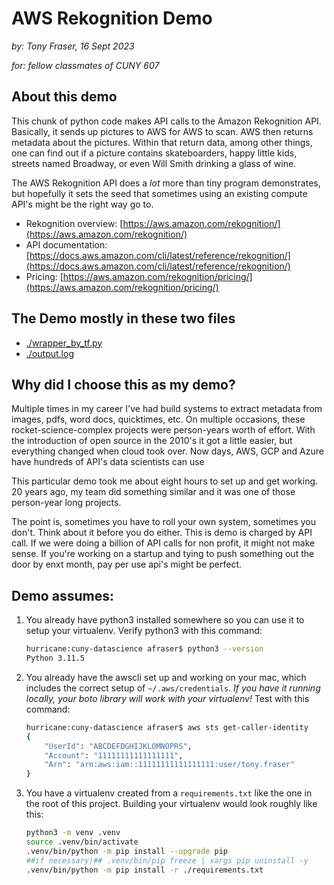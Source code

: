 # AWS Rekognition Demo
*by: Tony Fraser, 16 Sept 2023*

*for: fellow classmates of CUNY 607* 

## About this demo
This chunk of python code makes API calls to the Amazon Rekognition API. Basically, it sends up pictures to AWS for AWS to scan. AWS then returns metadata about the pictures. Within that return data, among other things, one can find out if a picture contains skateboarders, happy little kids, streets named Broadway, or even Will Smith drinking a glass of wine. 

The AWS Rekognition API does a _lot_ more than tiny program demonstrates, but hopefully it sets the seed that sometimes using an existing compute API's might be the right way go to. 

* Rekognition overview: [https://aws.amazon.com/rekognition/](https://aws.amazon.com/rekognition/)
* API documentation: [https://docs.aws.amazon.com/cli/latest/reference/rekognition/](https://docs.aws.amazon.com/cli/latest/reference/rekognition/)
* Pricing: [https://aws.amazon.com/rekognition/pricing/](https://aws.amazon.com/rekognition/pricing/)


## The Demo mostly in these two files
* [./wrapper_by_tf.py](wrapper_by_tf.py)
* [./output.log](./output.log)

## Why did I choose this as my demo?
Multiple times in my career I've had build systems to extract metadata from images, pdfs, word docs, quicktimes, etc. On multiple occasions, these rocket-science-complex projects were person-years worth of effort. With the introduction of open source in the 2010's it got a little easier, but everything changed when cloud took over. Now days, AWS, GCP and Azure have hundreds of API's data scientists can use

This particular demo took me about eight hours to set up and get working. 20 years ago, my team did something similar and it was one of those person-year long projects. 

The point is, sometimes you have to roll your own system, sometimes you don't. Think about it before you do either. This is demo is charged by API call. If we were doing a billion of API calls for non profit, it might not make sense. If you're working on a startup and tying to push something out the door by enxt month, pay per use api's might be perfect.


## Demo assumes:
1. You already have python3 installed somewhere so you can use it to setup your virtualenv. Verify python3 with this command: 
    ```sh
    hurricane:cuny-datascience afraser$ python3 --version
    Python 3.11.5
    ```
1. You already have the awscli set up and working on your mac, which includes the correct setup of `~/.aws/credentials`. *If you have it running locally, your boto library will work with your virtualenv!* Test with this command:  
    ```sh
    hurricane:cuny-datascience afraser$ aws sts get-caller-identity
    {
        "UserId": "ABCDEFDGHIJKLOMNOPRS",
        "Account": "11111111111111111",
        "Arn": "arn:aws:iam::11111111111111111:user/tony.fraser"
    }
    ```
1. You  have a virtualenv created from a `requirements.txt` like the one in the root of this project. Building your virtualenv would look roughly like this:
    ```sh
    python3 -m venv .venv
    source .venv/bin/activate
    .venv/bin/python -m pip install --upgrade pip 
    ##if necessary)## .venv/bin/pip freeze | xargs pip uninstall -y 
    .venv/bin/python -m pip install -r ./requirements.txt
    ```



